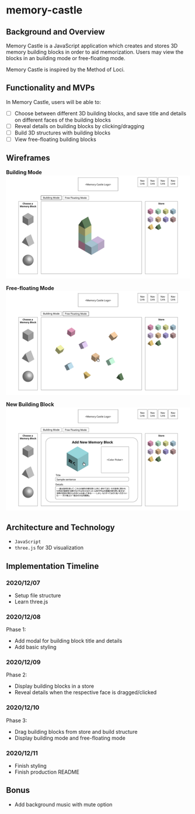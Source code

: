# memory-castle

## Background and Overview 

Memory Castle is a JavaScript application which creates and stores 3D memory building blocks in order to aid memorization. Users may view the blocks in an building mode or free-floating mode.

Memory Castle is inspired by the Method of Loci.

## Functionality and MVPs 

In Memory Castle, users will be able to:
- [ ] Choose between different 3D building blocks, and save title and details on different faces of the building blocks
- [ ] Reveal details on building blocks by clicking/dragging
- [ ] Build 3D structures with building blocks
- [ ] View free-floating building blocks

## Wireframes 
**Building Mode**
![wireframe building mode](assets/wireframe-building-mode.jpg)

**Free-floating Mode**
![wireframe free-floating mode](assets/wireframe-free-float.jpg)

**New Building Block**
![wireframe new building block](assets/wireframe-new-block.jpg)

## Architecture and Technology 

- `JavaScript`
- `three.js` for 3D visualization 

## Implementation Timeline 

### 2020/12/07
- Setup file structure
- Learn three.js

### 2020/12/08
Phase 1:
- Add modal for building block title and details
- Add basic styling

### 2020/12/09
Phase 2:
- Display building blocks in a store
- Reveal details when the respective face is dragged/clicked

### 2020/12/10
Phase 3:
- Drag building blocks from store and build structure
- Display building mode and free-floating mode

### 2020/12/11
- Finish styling
- Finish production README

## Bonus 
- Add background music with mute option